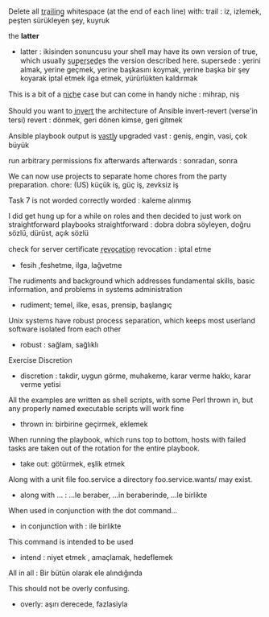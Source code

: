 Delete all t̲r̲a̲i̲l̲i̲n̲g̲ whitespace (at the end of each line) with:
trail : iz, izlemek, peşten sürükleyen şey, kuyruk


the __latter__  
* latter : ikisinden sonuncusu
your shell may have its own version of true, which usually s̲u̲p̲e̲r̲s̲e̲d̲e̲s
the version described here.
supersede : yerini almak, yerine geçmek, yerine başkasını koymak, yerine başka
bir şey koyarak iptal etmek ilga etmek, yürürlükten kaldırmak


This is a bit of a n̲i̲c̲h̲e̲ case but can come in handy
niche : mihrap, niş


Should you want to i̲n̲v̲e̲r̲t̲ the architecture of Ansible
invert-revert
(verse'in tersi)
revert : dönmek, geri dönen kimse, geri gitmek


Ansible playbook output is v̲a̲s̲t̲l̲y̲ upgraded
vast : geniş, engin, vasi, çok büyük


run arbitrary permissions fix afterwards
afterwards : sonradan, sonra   


We can now use projects to separate home chores from the party preparation.
chore:  (US) küçük iş, güç iş, zevksiz iş


Task 7 is not worded correctly
worded : kaleme alınmış


I did get hung up for a while on roles and then decided to just work on
straightforward playbooks
straightforward : dobra dobra söyleyen, doğru sözlü, dürüst, açık sözlü


check for server certificate r̲e̲v̲o̲c̲a̲t̲i̲o̲n̲
revocation : iptal etme
* fesih ,feshetme, ilga, lağvetme


The rudiments and background which addresses fundamental skills, basic
information, and problems in systems administration
* rudiment; temel, ilke, esas, prensip, başlangıç


Unix systems have robust process separation, which keeps most userland
software isolated from each other
* robust : sağlam, sağlıklı


Exercise Discretion
* discretion : takdir, uygun görme, muhakeme, karar verme hakkı, karar
verme yetisi


All the examples are written as shell scripts, with some Perl thrown in, but any properly named executable scripts will work fine
* thrown in: birbirine geçirmek, eklemek


When running the playbook, which runs top to bottom, hosts with failed tasks are taken out of the rotation for the entire playbook.
* take out:  götürmek, eşlik etmek


Along with a unit file foo.service a directory foo.service.wants/ may exist.
* along with ... : ...le beraber, ...in beraberinde, ...le birlikte


When used in conjunction with the dot command...
* in conjunction with : ile birlikte


This command is intended to be used
* intend : niyet etmek , amaçlamak, hedeflemek


All in all : Bir bütün olarak ele alındığında

This should not be overly confusing.
* overly: aşırı derecede, fazlasiyla

